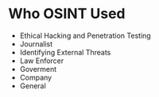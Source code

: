 # Who OSINT Used 

- Ethical Hacking and Penetration Testing
- Journalist
- Identifying External Threats
- Law Enforcer
- Goverment
- Company
- General 